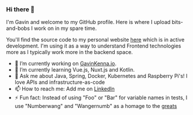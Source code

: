 ### Hi there 👋

I'm Gavin and welcome to my GitHub profile. Here is where I upload bits-and-bobs I work on in my spare time.

You'll find the source code to my personal website [here](https://github.com/GavinKenna/gavinkenna.io) which is in active development. I'm using it as a way to understand Frontend technologies more as I typically work more in the backend space.

- 🔭 I’m currently working on [GavinKenna.io](https://www.gavinkenna.io).
- 🌱 I’m currently learning Vue.js, Nuxt.js and Kotlin.
- 💬 Ask me about Java, Spring, Docker, Kubernetes and Raspberry Pi's! I love APIs and infrastructure-as-code
- 📫 How to reach me: Add me on [LinkedIn](https://www.linkedin.com/in/gavinkenna/)
- ⚡ Fun fact: Instead of using "Foo" or "Bar" for variable names in tests, I use "Numberwang" and "Wangernumb" as a homage to the [greats](https://en.wikipedia.org/wiki/That_Mitchell_and_Webb_Look)

